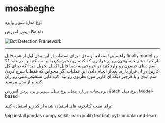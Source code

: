 # mosabeghe
نوع مدل: سوپر وایزد

روش آموزش: Batch

![Bot Detection Framework](https://github.com/user-attachments/assets/082f8dcd-f273-47e0-bcc0-e7b89f9a3117)
********************************************************************************************
راهنمایی استفاده از مدل :
برای استفاده از این مدل اول از همه فایل finally model  رو باز کنید
دیتای جیسونتون رو در  فولدری که کد مارو ذخیره کردید پیست کنید و
. در خط 21 اسم دیتای جیسون رو وارد کنید
در خروجی به شما فایل اکسل تحویل میده که دیتای کل کاربرا در  آن قرار داره.
بعد از انجام دادن این عملیات اگر میخواین که فقط با سرج کردن اسم ایدی و یا هرچیز دیگه ای 
کاربر موردنظرتون رو پیدا کنید فایل تشخیص متنی رو ران کنید و از مدل بپرسید.

توضیحات درباره مدل:
نوع مدل: سوپر وایزد روش آموزش: Batch نوع مدل: Model-based

برای نصب کتابخونه های استفاده شده از کد زیر استفاده کنید:

!pip install pandas numpy scikit-learn joblib textblob pytz imbalanced-learn
